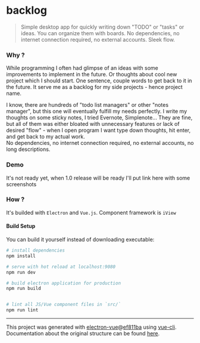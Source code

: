# backlog

> Simple desktop app for quickly writing down "TODO" or "tasks" or ideas. 
> You can organize them with boards. No dependencies, no internet connection required, 
> no external accounts. Sleek flow.

### Why ?
While programming I often had glimpse of an ideas with some improvements to implement
in the future. Or thoughts about cool new project which I should start. One sentence, couple words to get
back to it in the future. It serve me as a backlog for my side projects - hence project name. 

I know, there are hundreds of "todo list managers" or other "notes manager",
but this one will eventually fulfill my needs perfectly. 
I write my thoughts on some sticky notes, I tried Evernote, Simplenote... 
They are fine, but all of them was either bloated with unnecessary features or lack of desired "flow" - 
when I open program I want type down thoughts, hit enter, and get back to my actual work.  
No dependencies, no internet connection required, no external accounts, no long descriptions.

### Demo
It's not ready yet, when 1.0 release will be ready I'll put link here with some screenshots 

### How ?
It's builded with `Electron` and `Vue.js`. Component framework is `iView`

#### Build Setup
You can build it yourself instead of downloading executable:

``` bash
# install dependencies
npm install

# serve with hot reload at localhost:9080
npm run dev

# build electron application for production
npm run build


# lint all JS/Vue component files in `src/`
npm run lint

```

---

This project was generated with [electron-vue](https://github.com/SimulatedGREG/electron-vue)@[ef811ba](https://github.com/SimulatedGREG/electron-vue/tree/ef811ba974d696ee965da747315f20a034ebc590) using [vue-cli](https://github.com/vuejs/vue-cli). Documentation about the original structure can be found [here](https://simulatedgreg.gitbooks.io/electron-vue/content/index.html).
